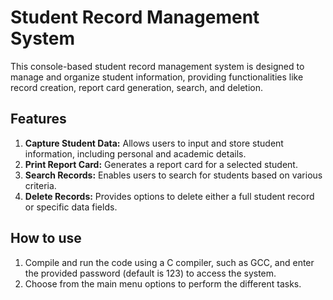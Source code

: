 # Student Record Management System

This console-based student record management system is designed to manage and organize student information, providing functionalities like record creation, report card generation, search, and deletion. 

## Features
1. **Capture Student Data:** Allows users to input and store student information, including personal and academic details.
2. **Print Report Card:** Generates a report card for a selected student.
3. **Search Records:** Enables users to search for students based on various criteria.
4. **Delete Records:** Provides options to delete either a full student record or specific data fields.

## How to use
1. Compile and run the code using a C compiler, such as GCC, and enter the provided password (default is 123) to access the system.
2. Choose from the main menu options to perform the different tasks.
